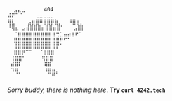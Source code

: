 ```
  ⣠⣄⣀      404
⣼⡟⠉⠉    ⢀⣀⣀⣀⡀
⢿⣇    ⣠⣶⣿⠿⣿⣿⡿⣷⡀  ⠸⣿⣶⡀
⠘⢿⣆ ⣠⣾⣿⣿⣿⣶⣿⣿⣶⣿⠁   ⣠⣿⡇
  ⠈⣿⣿⣿⣿⣿⣿⣿⣿⣿⣿⢛⣁⣤⣴⣿⠟⠁
  ⣿⣿⣿⣿⣿⣿⣿⣿⣿⣿⣿⣿⠟⠋⠁
  ⢸⣿⣿⣿⣿⣿⣿⣿⣿⣿⣿⡟⠁
  ⣿⣿⡟⠉⠉  ⠈⣿⣿⣿
 ⢸⣿⣿⠁     ⢻⣿⣿
 ⣾⣿⠇       ⢿⣿
 ⠹⢿⡀       ⠸⣿⣶⡄
              ⠉
```
*Sorry buddy, there is nothing here*.
**Try `curl 4242.tech`**
